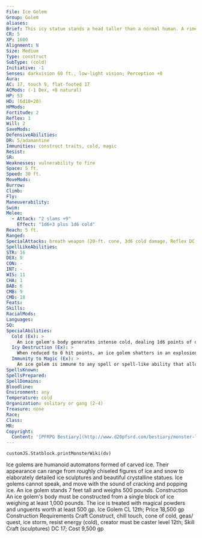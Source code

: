 ```yaml
---
File: Ice Golem
Group: Golem
aliases: 
Brief: This icy statue stands a head taller than a normal human. A rime of frost coats it, and razor-sharp shards of ice adorn its limbs.
CR: 5
XP: 1600
Alignment: N
Size: Medium
Type: construct
SubType: (cold)
Initiative: -1
Senses: darkvision 60 ft., low-light vision; Perception +0
Aura: 
AC: 17, touch 9, flat-footed 17
ACMods: (-1 Dex, +8 natural)
HP: 53
HD: (6d10+20)
HPMods: 
Fortitude: 2
Reflex: 1
Will: 2
SaveMods: 
DefensiveAbilities: 
DR: 5/adamantine
Immunities: construct traits, cold, magic
Resist: 
SR: 
Weaknesses: vulnerability to fire
Space: 5 ft.
Speed: 30 ft.
MoveMods: 
Burrow: 
Climb: 
Fly: 
Maneuverability: 
Swim: 
Melee: 
  - Attack: "2 slams +9"
    Effect: "1d6+3 plus 1d6 cold"
Reach: 5 ft.
Ranged: 
SpecialAttacks: breath weapon (20-ft. cone, 3d6 cold damage, Reflex DC 13 half, usable once every 1d4 rounds), cold (1d6), icy destruction
SpellLikeAbilities: 
STR: 16
DEX: 9
CON: -
INT: -
WIS: 11
CHA: 1
BAB: 6
CMB: 9
CMD: 18
Feats: 
Skills: 
RacialMods: 
Languages: 
SQ: 
SpecialAbilities:
  Cold (Ex): >
    An ice golem's body generates intense cold, dealing 1d6 points of damage with its touch. Creatures attacking an ice golem with unarmed strikes or natural weapons take this same cold damage each time one of their attacks hits.
  Icy Destruction (Ex): >
    When reduced to 0 hit points, an ice golem shatters in an explosion of jagged shards of ice. All creatures within a 10-foot burst take 3d6 points of slashing damage and 2d6 points of cold damage; a DC 13 Reflex save halves the damage. The save DC is Constitution-based.
  Immunity to Magic (Ex): >
    An ice golem is immune to any spell or spell-like ability that allows spell resistance, with the exception of spells and spell-like abilities that have the Fire descriptor, which affect it normally. In addition, certain spells and effects function differently against the creature, as noted below. • A magical attack that deals electricity damage slows an ice golem (as the slow spell) for 2d6 rounds, with no saving throw. • A magical attack that deals cold damage breaks any slow effect on the golem and heals 1 point of damage for every 3 points of damage the attack would otherwise deal. If the amount of healing would cause the golem to exceed its full normal hit points, it gains any excess as temporary hit points. An ice golem gets no saving throw against cold effects.
SpellsKnown: 
SpellsPrepared: 
SpellDomains: 
Bloodline: 
Environment: any
Temperature: cold
Organization: solitary or gang (2-4)
Treasure: none
Race: 
Class: 
MR: 
Copyright:
  Content: '[PFRPG Bestiary](http://www.d20pfsrd.com/bestiary/monster-listings/constructs/golem/ice)'
---
```

```dataviewjs
customJS.Statblock.printMonsterWiki(dv)
```
Ice golems are humanoid automatons formed of carved ice. Their appearance can range from roughly chiseled figures of ice and snow to elaborately detailed ice sculptures and beautiful crystalline statues. Ice golems cannot speak, and move with the sound of cracking and popping ice. An ice golem stands 7 feet tall and weighs 500 pounds. Construction An ice golem's body must be constructed from a single block of ice weighing at least 1,000 pounds. The ice is treated with magical powders and unguents worth at least 500 gp. Ice Golem CL 12th; Price 18,500 gp Construction Requirements Craft Construct, chill touch, cone of cold, geas/ quest, ice storm, resist energy (cold), creator must be caster level 12th; Skill Craft (sculptures) DC 17; Cost 9,500 gp
